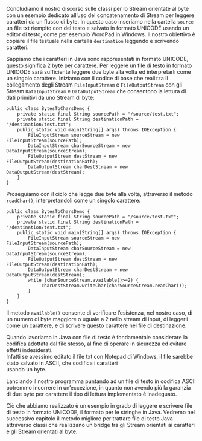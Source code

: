 Concludiamo il nostro discorso sulle classi per lo Stream orientate al byte con un esempio dedicato all’uso del concatenamento di Stream per leggere caratteri da un flusso di byte. In questo caso inseriamo nella cartella `source` un file txt riempito con del testo e salvato in formato UNICODE usando un editor di testo, come per esempio WordPad in Windows. Il nostro obiettivo è copiare il file testuale nella cartella `destination` leggendo e scrivendo caratteri.

Sappiamo che i caratteri in Java sono rappresentati in formato UNICODE, questo significa 2 byte per carattere. Per leggere un file di testo in formato UNICODE sarà sufficiente leggere due byte alla volta ed interpretarli come un singolo carattere. Iniziamo con il codice di base che realizza il collegamento degli Stream `FileInputStream` e `FileOutputStream` con gli Stream `DataInputStream` e `DataOutputStream` che consentono la lettura di dati primitivi da uno Stream di byte:

```
public class BytesToCharsDemo {
    private static final String sourcePath = "/source/test.txt";
    private static final String destinationPath = "/destination/test.txt";
    public static void main(String[] args) throws IOException {
        FileInputStream sourceStream = new FileInputStream(sourcePath);
        DataInputStream charSourceStream = new DataInputStream(sourceStream);
        FileOutputStream destStream = new FileOutputStream(destinationPath);
        DataOutputStream charDestStream = new DataOutputStream(destStream);
    }
}
```

Proseguiamo con il ciclo che legge due byte alla volta, attraverso il metodo `readChar()`, interpretandoli come un singolo carattere:

```
public class BytesToCharsDemo {
    private static final String sourcePath = "/source/test.txt";
    private static final String destinationPath = "/destination/test.txt";
    public static void main(String[] args) throws IOException {
        FileInputStream sourceStream = new FileInputStream(sourcePath);
        DataInputStream charSourceStream = new DataInputStream(sourceStream);
        FileOutputStream destStream = new FileOutputStream(destinationPath);
        DataOutputStream charDestStream = new DataOutputStream(destStream);
        while (charSourceStream.available()>=2) {
             charDestStream.writeChar(charSourceStream.readChar());
        }
    }
}
```

Il metodo `available()` consente di verificare l’esistenza, nel nostro caso, di un numero di byte maggiore o uguale a 2 nello stream di input, di leggerli come un carattere, e di scrivere questo carattere nel file di destinazione.

Quando lavoriamo in Java con file di testo è fondamentale considerare la codifica adottata dal file stesso, al fine di operare in sicurezza ed evitare effetti indesiderati.  
Infatti se avessimo editato il file txt con Notepad di Windows, il file sarebbe stato salvato in ASCII, che codifica i caratteri  
usando un byte.

Lanciando il nostro programma puntando ad un file di testo in codifica ASCII potremmo incorrere in un’eccezione, in quanto non avendo più la garanzia di due byte per carattere il tipo di lettura implementato è inadeguato.

Ciò che abbiamo realizzato è un esempio in grado di leggere e scrivere file di testo in formato UNICODE, il formato per le stringhe in Java. Vedremo nel successivo capitolo il metodo migliore per trattare file di testo Java attraverso classi che realizzano un bridge tra gli Stream orientati ai caratteri e gli Stream orientati al byte.